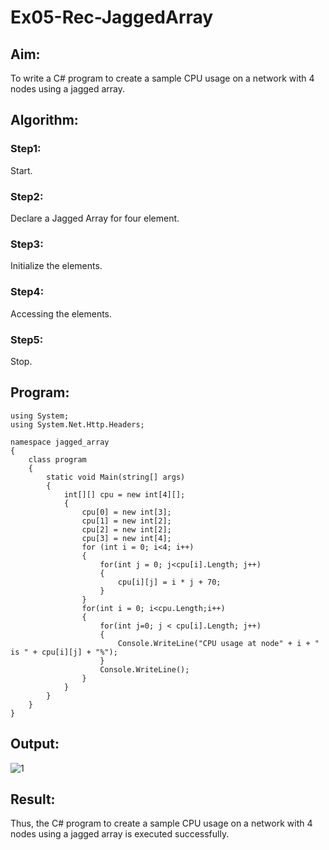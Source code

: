 # Ex05-Rec-JaggedArray
## Aim:
To write a C# program to create a sample CPU usage on a network with 4 nodes using a jagged array.
## Algorithm:
### Step1:
Start.
### Step2:
Declare a Jagged Array for four element.
### Step3:
Initialize the elements.
### Step4:
Accessing the elements.
### Step5:
Stop.

## Program:
```
using System;
using System.Net.Http.Headers;

namespace jagged_array
{
    class program
    {
        static void Main(string[] args) 
        {
            int[][] cpu = new int[4][];
            {
                cpu[0] = new int[3];
                cpu[1] = new int[2];
                cpu[2] = new int[2];
                cpu[3] = new int[4];
                for (int i = 0; i<4; i++) 
                {
                    for(int j = 0; j<cpu[i].Length; j++)
                    {
                        cpu[i][j] = i * j + 70;
                    }
                }
                for(int i = 0; i<cpu.Length;i++) 
                {
                    for(int j=0; j < cpu[i].Length; j++)
                    {
                        Console.WriteLine("CPU usage at node" + i + " is " + cpu[i][j] + "%");
                    }
                    Console.WriteLine();
                }
            }
        }
    }
}
```

## Output:

![1](https://github.com/swemurali/Ex05-Rec-JaggedArray/assets/94165336/ecf44c4e-563a-4110-809f-9479af0273ca)

## Result:
Thus, the C# program to create a sample CPU usage on a network with 4 nodes using a jagged array is executed successfully.
